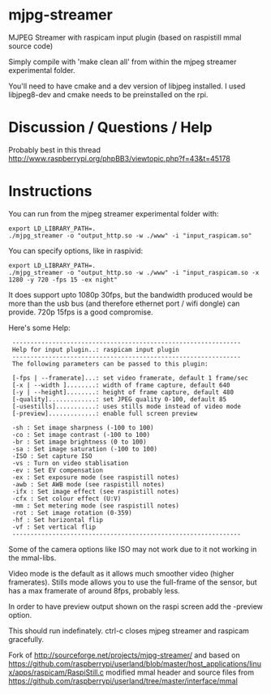 mjpg-streamer
=============

MJPEG Streamer with raspicam input plugin (based on raspistill mmal source code)

Simply compile with 'make clean all' from within the mjpeg streamer experimental folder.

You'll need to have cmake and a dev version of libjpeg installed. I used libjpeg8-dev and cmake needs to be preinstalled on the rpi.


Discussion / Questions / Help
=============================
Probably best in this thread
http://www.raspberrypi.org/phpBB3/viewtopic.php?f=43&t=45178


Instructions
============

You can run from the mjpeg streamer experimental folder with:
```
export LD_LIBRARY_PATH=.
./mjpg_streamer -o "output_http.so -w ./www" -i "input_raspicam.so"
```

You can specify options, like in raspivid:
```
export LD_LIBRARY_PATH=.
./mjpg_streamer -o "output_http.so -w ./www" -i "input_raspicam.so -x 1280 -y 720 -fps 15 -ex night"
```

It does support upto 1080p 30fps, but the bandwidth produced would be more than the usb bus (and therefore ethernet port / wifi dongle) can provide. 720p 15fps is a good compromise.

Here's some Help:
```
 ---------------------------------------------------------------
 Help for input plugin..: raspicam input plugin
 ---------------------------------------------------------------
 The following parameters can be passed to this plugin:

 [-fps | --framerate]...: set video framerate, default 1 frame/sec
 [-x | --width ]........: width of frame capture, default 640
 [-y | --height]........: height of frame capture, default 480
 [-quality].............: set JPEG quality 0-100, default 85
 [-usestills]...........: uses stills mode instead of video mode
 [-preview].............: enable full screen preview
 
 -sh : Set image sharpness (-100 to 100)
 -co : Set image contrast (-100 to 100)
 -br : Set image brightness (0 to 100)
 -sa : Set image saturation (-100 to 100)
 -ISO : Set capture ISO
 -vs : Turn on video stablisation
 -ev : Set EV compensation
 -ex : Set exposure mode (see raspistill notes)
 -awb : Set AWB mode (see raspistill notes)
 -ifx : Set image effect (see raspistill notes)
 -cfx : Set colour effect (U:V)
 -mm : Set metering mode (see raspistill notes)
 -rot : Set image rotation (0-359)
 -hf : Set horizontal flip
 -vf : Set vertical flip
 ---------------------------------------------------------------

```
Some of the camera options like ISO may not work due to it not working in the mmal-libs.

Video mode is the default as it allows much smoother video (higher framerates).
Stills mode allows you to use the full-frame of the sensor, but has a max framerate of around 8fps, probably less.

In order to have preview output shown on the raspi screen add the -preview option.

This should run indefinately. 
ctrl-c closes mjpeg streamer and raspicam gracefully.


Fork of http://sourceforge.net/projects/mjpg-streamer/
and based on https://github.com/raspberrypi/userland/blob/master/host_applications/linux/apps/raspicam/RaspiStill.c
modified mmal header and source files from https://github.com/raspberrypi/userland/tree/master/interface/mmal
